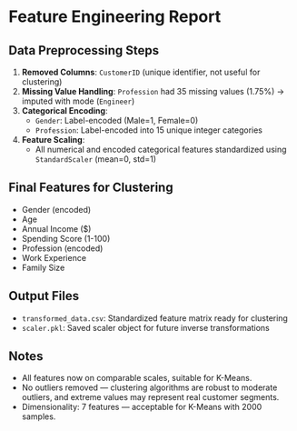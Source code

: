 # Feature Engineering Report

## Data Preprocessing Steps

1. **Removed Columns**: `CustomerID` (unique identifier, not useful for clustering)
2. **Missing Value Handling**: `Profession` had 35 missing values (1.75%) → imputed with mode (`Engineer`)
3. **Categorical Encoding**:
   - `Gender`: Label-encoded (Male=1, Female=0)
   - `Profession`: Label-encoded into 15 unique integer categories
4. **Feature Scaling**:
   - All numerical and encoded categorical features standardized using `StandardScaler` (mean=0, std=1)

## Final Features for Clustering
- Gender (encoded)
- Age
- Annual Income ($)
- Spending Score (1-100)
- Profession (encoded)
- Work Experience
- Family Size

## Output Files
- `transformed_data.csv`: Standardized feature matrix ready for clustering
- `scaler.pkl`: Saved scaler object for future inverse transformations

## Notes
- All features now on comparable scales, suitable for K-Means.
- No outliers removed — clustering algorithms are robust to moderate outliers, and extreme values may represent real customer segments.
- Dimensionality: 7 features — acceptable for K-Means with 2000 samples.